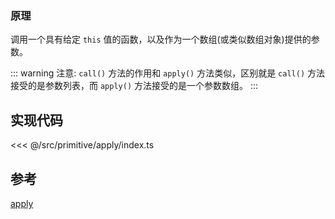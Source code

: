 ### 原理

调用一个具有给定 `this` 值的函数，以及作为一个数组(或类似数组对象)提供的参数。

::: warning
注意: `call()` 方法的作用和 `apply()` 方法类似，区别就是 `call()` 方法接受的是参数列表，而 `apply()` 方法接受的是一个参数数组。
:::

## 实现代码

<<< @/src/primitive/apply/index.ts

## 参考

[apply](https://developer.mozilla.org/zh-CN/docs/Web/JavaScript/Reference/Global_Objects/Function/apply)